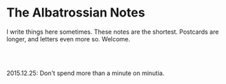 <h1>The Albatrossian Notes</h1>
<p>I write things here sometimes. These notes are the shortest. Postcards are longer, and letters even more so. Welcome.</a></p>
<br><br>
<p>2015.12.25: Don't spend more than a minute on minutia.</p>
